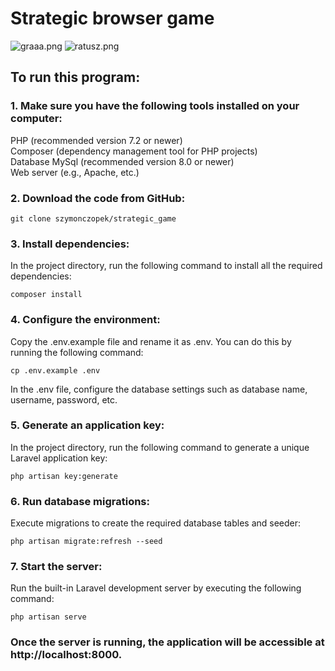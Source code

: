 # Strategic browser game</br>

<img  src="https://imageupload.io/ib/rgf23yPaudV2Dqe_1685618193.png" alt="graaa.png"/>
<img  src="https://imageupload.io/ib/YLikknbEtSOJ75Y_1685618458.png" alt="ratusz.png"/>

## To run this program:</br>

### 1. Make sure you have the following tools installed on your computer:</br>

PHP (recommended version 7.2 or newer)</br>
Composer (dependency management tool for PHP projects)</br>
Database MySql (recommended version 8.0 or newer)</br>
Web server (e.g., Apache, etc.)</br>

### 2. Download the code from GitHub:</br>

    git clone szymonczopek/strategic_game

### 3. Install dependencies:</br>

In the project directory, run the following command to install all the required dependencies:</br>

    composer install

### 4. Configure the environment:</br>

Copy the .env.example file and rename it as .env. You can do this by running the following command:</br>

    cp .env.example .env

In the .env file, configure the database settings such as database name, username, password, etc.</br>

### 5. Generate an application key:</br>

In the project directory, run the following command to generate a unique Laravel application key:</br>

    php artisan key:generate

### 6. Run database migrations:</br>

Execute migrations to create the required database tables and seeder:</br>

    php artisan migrate:refresh --seed

### 7. Start the server:</br>

Run the built-in Laravel development server by executing the following command:</br>

    php artisan serve

### Once the server is running, the application will be accessible at http://localhost:8000.</br>
